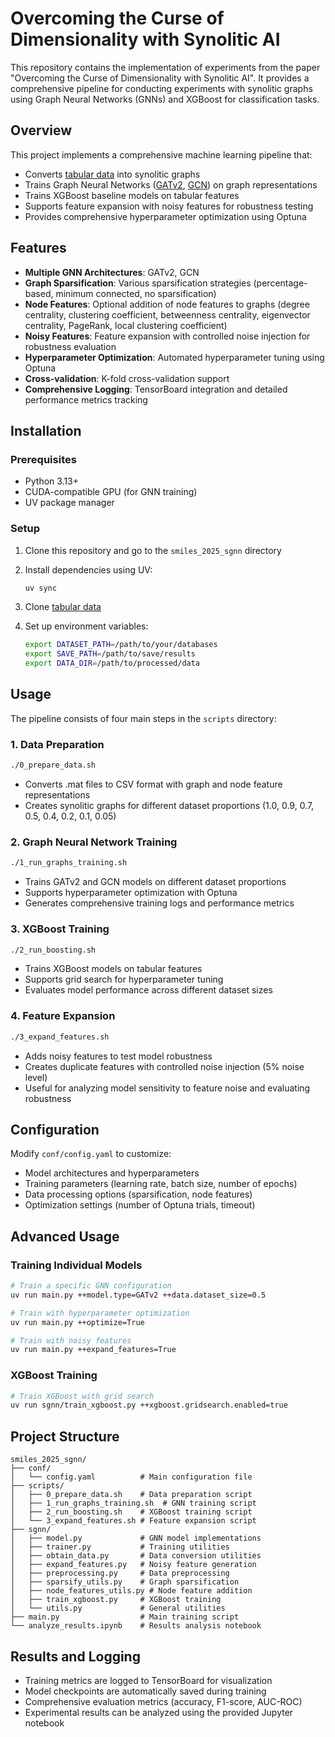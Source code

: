 # Overcoming the Curse of Dimensionality with Synolitic AI

This repository contains the implementation of experiments from the paper "Overcoming the Curse of Dimensionality with Synolitic AI". It provides a comprehensive pipeline for conducting experiments with synolitic graphs using Graph Neural Networks (GNNs) and XGBoost for classification tasks.

## Overview

This project implements a comprehensive machine learning pipeline that:

- Converts [tabular data](https://github.com/Mirkes/Databases-and-code-for-l_p-functional-comparison) into synolitic graphs
- Trains Graph Neural Networks ([GATv2](https://pytorch-geometric.readthedocs.io/en/2.6.1/generated/torch_geometric.nn.conv.GATv2Conv.html), [GCN](https://pytorch-geometric.readthedocs.io/en/2.5.2/generated/torch_geometric.nn.conv.GCNConv.html)) on graph representations
- Trains XGBoost baseline models on tabular features
- Supports feature expansion with noisy features for robustness testing
- Provides comprehensive hyperparameter optimization using Optuna

## Features

- **Multiple GNN Architectures**: GATv2, GCN
- **Graph Sparsification**: Various sparsification strategies (percentage-based, minimum connected, no sparsification)
- **Node Features**: Optional addition of node features to graphs (degree centrality, clustering coefficient, betweenness centrality, eigenvector centrality, PageRank, local clustering coefficient)
- **Noisy Features**: Feature expansion with controlled noise injection for robustness evaluation
- **Hyperparameter Optimization**: Automated hyperparameter tuning using Optuna
- **Cross-validation**: K-fold cross-validation support
- **Comprehensive Logging**: TensorBoard integration and detailed performance metrics tracking

## Installation

### Prerequisites

- Python 3.13+
- CUDA-compatible GPU (for GNN training)
- UV package manager

### Setup

1. Clone this repository and go to the ```smiles_2025_sgnn``` directory

2. Install dependencies using UV:

    ```bash
    uv sync
    ```

3. Clone [tabular data](https://github.com/Mirkes/Databases-and-code-for-l_p-functional-comparison)

4. Set up environment variables:

    ```bash
    export DATASET_PATH=/path/to/your/databases
    export SAVE_PATH=/path/to/save/results
    export DATA_DIR=/path/to/processed/data
    ```

## Usage

The pipeline consists of four main steps in the ```scripts``` directory:

### 1. Data Preparation

```bash
./0_prepare_data.sh
```

- Converts .mat files to CSV format with graph and node feature representations
- Creates synolitic graphs for different dataset proportions (1.0, 0.9, 0.7, 0.5, 0.4, 0.2, 0.1, 0.05)

### 2. Graph Neural Network Training

```bash
./1_run_graphs_training.sh
```

- Trains GATv2 and GCN models on different dataset proportions
- Supports hyperparameter optimization with Optuna
- Generates comprehensive training logs and performance metrics

### 3. XGBoost Training

```bash
./2_run_boosting.sh
```

- Trains XGBoost models on tabular features
- Supports grid search for hyperparameter tuning
- Evaluates model performance across different dataset sizes

### 4. Feature Expansion

```bash
./3_expand_features.sh
```

- Adds noisy features to test model robustness
- Creates duplicate features with controlled noise injection (5% noise level)
- Useful for analyzing model sensitivity to feature noise and evaluating robustness

## Configuration

Modify `conf/config.yaml` to customize:

- Model architectures and hyperparameters
- Training parameters (learning rate, batch size, number of epochs)
- Data processing options (sparsification, node features)
- Optimization settings (number of Optuna trials, timeout)

## Advanced Usage

### Training Individual Models

```bash
# Train a specific GNN configuration
uv run main.py ++model.type=GATv2 ++data.dataset_size=0.5

# Train with hyperparameter optimization
uv run main.py ++optimize=True

# Train with noisy features
uv run main.py ++expand_features=True
```

### XGBoost Training

```bash
# Train XGBoost with grid search
uv run sgnn/train_xgboost.py ++xgboost.gridsearch.enabled=true
```

## Project Structure

```text
smiles_2025_sgnn/
├── conf/
│   └── config.yaml          # Main configuration file
├── scripts/
│   ├── 0_prepare_data.sh    # Data preparation script
│   ├── 1_run_graphs_training.sh  # GNN training script
│   ├── 2_run_boosting.sh    # XGBoost training script
│   └── 3_expand_features.sh # Feature expansion script
├── sgnn/
│   ├── model.py             # GNN model implementations
│   ├── trainer.py           # Training utilities
│   ├── obtain_data.py       # Data conversion utilities
│   ├── expand_features.py   # Noisy feature generation
│   ├── preprocessing.py     # Data preprocessing
│   ├── sparsify_utils.py    # Graph sparsification
│   ├── node_features_utils.py # Node feature addition
│   ├── train_xgboost.py     # XGBoost training
│   └── utils.py             # General utilities
├── main.py                  # Main training script
└── analyze_results.ipynb    # Results analysis notebook
```

## Results and Logging

- Training metrics are logged to TensorBoard for visualization
- Model checkpoints are automatically saved during training
- Comprehensive evaluation metrics (accuracy, F1-score, AUC-ROC)
- Experimental results can be analyzed using the provided Jupyter notebook
